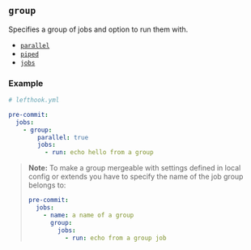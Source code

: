 ## `group`

Specifies a group of jobs and option to run them with.

- [`parallel`](./parallel.md)
- [`piped`](./piped.md)
- [`jobs`](./jobs.md)

### Example

```yml
# lefthook.yml

pre-commit:
  jobs:
    - group:
        parallel: true
        jobs:
          - run: echo hello from a group
```

> **Note:** To make a group mergeable with settings defined in local config or extends you have to specify the name of the job group belongs to:
> ```yml
> pre-commit:
>   jobs:
>     - name: a name of a group
>       group:
>         jobs:
>           - run: echo from a group job
> ```
